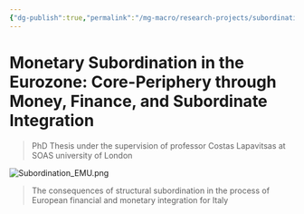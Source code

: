 ```yaml
---
{"dg-publish":true,"permalink":"/mg-macro/research-projects/subordination/","tags":["project","research","ongoing"],"created":"2023-12-11T21:42:32.000+00:00","updated":"2023-12-12T19:21:59.461+00:00"}
---
```



# Monetary Subordination in the Eurozone: Core-Periphery through Money, Finance, and Subordinate Integration

> PhD Thesis under the supervision of professor Costas Lapavitsas at SOAS university of London

![Subordination_EMU.png](/img/user/MG%20Macro/Attachments/Subordination_EMU.png)


> The consequences of structural subordination in the process of European financial and monetary integration for Italy  
  
